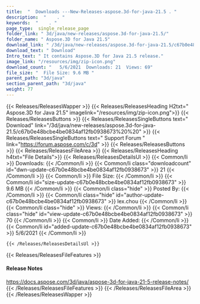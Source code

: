 ```yaml
---
title:  "  Downloads ---New-Releases-aspose.3d-for-java-21.5 . " 
description:  "    . " 
keywords:  "    . " 
page_type:  single_release_page
folder_link: " 3d/java/new-releases/aspose.3d-for-java-21.5/"
folder_name: " Aspose.3D for Java 21.5"
download_link: " /3d/java/new-releases/aspose.3d-for-java-21.5/c67b0e48bcbe4be0834af12fb0938673"
download_text: " Download"
Intro_text: " It contains Aspose.3D for Java 21.5 release."
image_link: "/resources/img/zip-icon.png"
download_count: "   5/6/2021  Downloads: 21  Views: 69"
file_size: "  File Size: 9.6 MB "
parent_path: "3d/java"
section_parent_path: "3d/java"
weight: 77
---
```


{{< Releases/ReleasesWapper >}}
  {{< Releases/ReleasesHeading H2txt=" Aspose.3D for Java 21.5" imagelink="/resources/img/zip-icon.png">}}
  {{< Releases/ReleasesButtons >}}
    {{< Releases/ReleasesSingleButtons text=" Download" link="/3d/java/new-releases/aspose.3d-for-java-21.5/c67b0e48bcbe4be0834af12fb0938673%20%20" >}}
    {{< Releases/ReleasesSingleButtons text=" Support Forum " link="https://forum.aspose.com/c/3d" >}}
  {{< Releases/ReleasesButtons >}}
  {{< Releases/ReleasesFileArea >}}
    {{< Releases/ReleasesHeading h4txt="File Details">}}
    {{< Releases/ReleasesDetailsUl >}}
            {{< Common/li  >}} Downloads: {{< /Common/li >}} 
      {{< Common/li class="downloadcount" id="dwn-update-c67b0e48bcbe4be0834af12fb0938673" >}} 21 {{< /Common/li >}} 
      {{< Common/li  >}} File Size: {{< /Common/li >}} 
      {{< Common/li id="size-update-c67b0e48bcbe4be0834af12fb0938673" >}} 9.6 MB {{< /Common/li >}} 
      {{< Common/li  class="hide" >}} Posted By: {{< /Common/li >}} 
      {{< Common/li class="hide" id="author-update-c67b0e48bcbe4be0834af12fb0938673" >}} lex.chou {{< /Common/li >}} 
      {{< Common/li class="hide"  >}} Views: {{< /Common/li >}} 
      {{< Common/li class="hide" id="view-update-c67b0e48bcbe4be0834af12fb0938673" >}} 70 {{< /Common/li >}} 
      {{< Common/li  >}} Date Added: {{< /Common/li >}} 
      {{< Common/li id="added-update-c67b0e48bcbe4be0834af12fb0938673" >}} 5/6/2021 {{< /Common/li >}} 

    {{< /Releases/ReleasesDetailsUl >}}

  {{< Releases/ReleasesFileFeatures >}}
      <h4>Release Notes</h4><div><a href="https://docs.aspose.com/3d/java/aspose-3d-for-java-21-5-release-notes/">https://docs.aspose.com/3d/java/aspose-3d-for-java-21-5-release-notes/</a></div>
  {{< /Releases/ReleasesFileFeatures >}}
 {{< /Releases/ReleasesFileArea >}}
{{< /Releases/ReleasesWapper >}}


